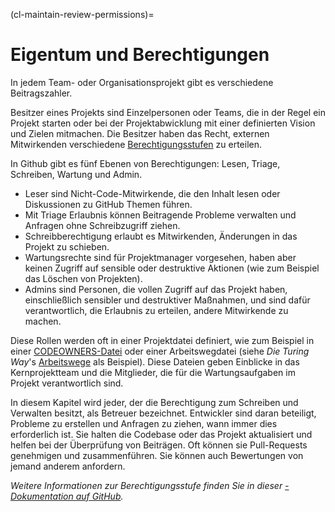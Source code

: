 (cl-maintain-review-permissions)=
# Eigentum und Berechtigungen
In jedem Team- oder Organisationsprojekt gibt es verschiedene Beitragszahler.

Besitzer eines Projekts sind Einzelpersonen oder Teams, die in der Regel ein Projekt starten oder bei der Projektabwicklung mit einer definierten Vision und Zielen mitmachen. Die Besitzer haben das Recht, externen Mitwirkenden verschiedene [Berechtigungsstufen](https://help.github.com/en/github/setting-up-and-managing-organizations-and-teams/repository-permission-levels-for-an-organization#permission-levels-for-repositories-owned-by-an-organization) zu erteilen.

In Github gibt es fünf Ebenen von Berechtigungen: Lesen, Triage, Schreiben, Wartung und Admin.
* Leser sind Nicht-Code-Mitwirkende, die den Inhalt lesen oder Diskussionen zu GitHub Themen führen.
* Mit Triage Erlaubnis können Beitragende Probleme verwalten und Anfragen ohne Schreibzugriff ziehen.
* Schreibberechtigung erlaubt es Mitwirkenden, Änderungen in das Projekt zu schieben.
* Wartungsrechte sind für Projektmanager vorgesehen, haben aber keinen Zugriff auf sensible oder destruktive Aktionen (wie zum Beispiel das Löschen von Projekten).
* Admins sind Personen, die vollen Zugriff auf das Projekt haben, einschließlich sensibler und destruktiver Maßnahmen, und sind dafür verantwortlich, die Erlaubnis zu erteilen, andere Mitwirkende zu machen.

Diese Rollen werden oft in einer Projektdatei definiert, wie zum Beispiel in einer [CODEOWNERS-Datei](https://help.github.com/en/github/creating-cloning-and-archiving-repositories/about-code-owners) oder einer Arbeitswegdatei (siehe _Die Turing Way_'s [Arbeitswege](https://github.com/alan-turing-institute/the-turing-way/blob/main/ways_of_working.md) als Beispiel). Diese Dateien geben Einblicke in das Kernprojektteam und die Mitglieder, die für die Wartungsaufgaben im Projekt verantwortlich sind.

In diesem Kapitel wird jeder, der die Berechtigung zum Schreiben und Verwalten besitzt, als Betreuer bezeichnet. Entwickler sind daran beteiligt, Probleme zu erstellen und Anfragen zu ziehen, wann immer dies erforderlich ist. Sie halten die Codebase oder das Projekt aktualisiert und helfen bei der Überprüfung von Beiträgen. Oft können sie Pull-Requests genehmigen und zusammenführen. Sie können auch Bewertungen von jemand anderem anfordern.

*Weitere Informationen zur Berechtigungsstufe finden Sie in dieser [-Dokumentation auf GitHub](https://help.github.com/en/github/setting-up-and-managing-organizations-and-teams/repository-permission-levels-for-an-organization).*
